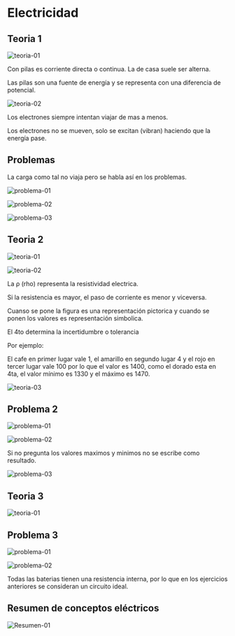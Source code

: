 # Electricidad

## Teoria 1

![teoria-01](./img/2022-01-31-08-54.png)

Con pilas es corriente directa o continua. La de casa suele ser
 alterna.

Las pilas son una fuente de energía y se representa con una
 diferencia de potencial.

![teoria-02](./img/2022-01-31-08-59.png)

Los electrones siempre intentan viajar de mas a menos.

Los electrones no se mueven, solo se excitan (vibran) haciendo que
 la energía pase.

## Problemas

La carga como tal no viaja pero se habla así en los problemas.

![problema-01](./img/2022-01-31-09-06.png)

![problema-02](./img/2022-01-31-09-07.png)

![problema-03](./img/2022-01-31-09-08.png)

## Teoria 2

![teoria-01](./img/2022-01-31-09-10.png)

![teoria-02](./img/2022-01-31-09-15.png)

La ρ (rho) representa la resistividad electrica.

Si la resistencia es mayor, el paso de corriente es menor y
 viceversa.

Cuanso se pone la figura es una representación pictorica y cuando
 se ponen los valores es representación simbolica.

El 4to determina la incertidumbre o tolerancia

Por ejemplo:

El cafe en primer lugar vale 1, el amarillo en segundo lugar 4 y el
 rojo en tercer lugar vale 100 por lo que el valor es 1400, como
 el dorado esta en 4ta, el valor mínimo es 1330 y el máximo es 1470.

![teoria-03](./img/2022-01-31-09-27.png)

## Problema 2

![problema-01](./img/2022-01-31-09-29.png)

![problema-02](./img/2022-01-31-09-32.png)

Si no pregunta los valores maximos y minimos no se escribe como
 resultado.

![problema-03](./img/2022-01-31-09-35.png)

## Teoria 3

![teoria-01](./img/2022-01-31-09-37.png)

## Problema 3

![problema-01](./img/2022-01-31-09-44.png)

![problema-02](./img/2022-01-31-09-48.png)

Todas las baterias tienen una resistencia interna, por lo que en
 los ejercicios anteriores se consideran un circuito ideal.

## Resumen de conceptos eléctricos

![Resumen-01](./img/2022-01-31-09-51.png)
